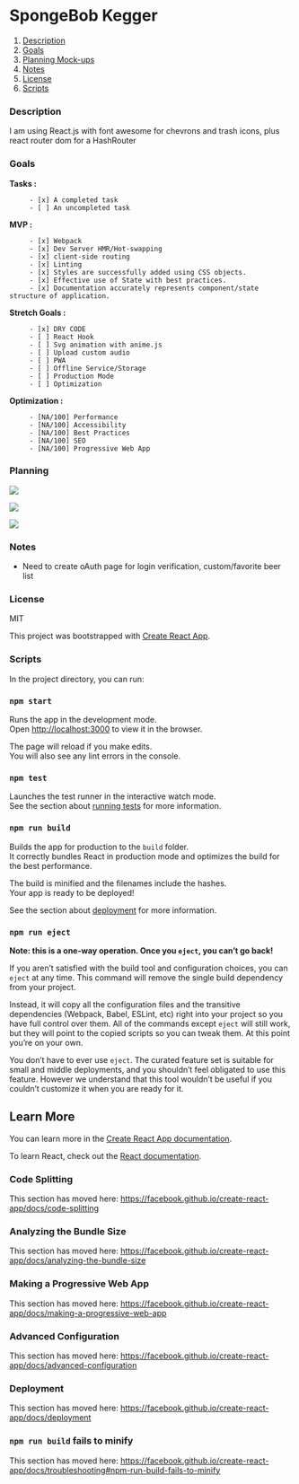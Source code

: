 # SpongeBob Kegger

1. [Description](#description)
1. [Goals](#Goals)
1. [Planning Mock-ups](#Planning)
1. [Notes](#notes)
1. [License](#license)
1. [Scripts](#Scripts)

### Description
I am using React.js with font awesome for chevrons and trash icons, plus react router dom for a HashRouter

### Goals

 __Tasks :__

         - [x] A completed task
         - [ ] An uncompleted task

 __MVP :__

         - [x] Webpack
         - [x] Dev Server HMR/Hot-swapping
         - [x] client-side routing
         - [x] Linting
         - [x] Styles are successfully added using CSS objects.
         - [x] Effective use of State with best practices.
         - [x] Documentation accurately represents component/state structure of application.
       

 __Stretch Goals :__

         - [x] DRY CODE
         - [ ] React Hook
         - [ ] Svg animation with anime.js
         - [ ] Upload custom audio
         - [ ] PWA
         - [ ] Offline Service/Storage
         - [ ] Production Mode 
         - [ ] Optimization

  __Optimization :__

         - [NA/100] Performance
         - [NA/100] Accessibility
         - [NA/100] Best Practices
         - [NA/100] SEO
         - [NA/100] Progressive Web App

### Planning

![](src/models/componentTree.svg)

![](src/models/Mobile.png)

![](src/models/Desktop.png)

### Notes

* Need to create oAuth page for login verification, custom/favorite beer list

### License
MIT










This project was bootstrapped with [Create React App](https://github.com/facebook/create-react-app).

### Scripts

In the project directory, you can run:

### `npm start`

Runs the app in the development mode.<br>
Open [http://localhost:3000](http://localhost:3000) to view it in the browser.

The page will reload if you make edits.<br>
You will also see any lint errors in the console.

### `npm test`

Launches the test runner in the interactive watch mode.<br>
See the section about [running tests](https://facebook.github.io/create-react-app/docs/running-tests) for more information.

### `npm run build`

Builds the app for production to the `build` folder.<br>
It correctly bundles React in production mode and optimizes the build for the best performance.

The build is minified and the filenames include the hashes.<br>
Your app is ready to be deployed!

See the section about [deployment](https://facebook.github.io/create-react-app/docs/deployment) for more information.

### `npm run eject`

**Note: this is a one-way operation. Once you `eject`, you can’t go back!**

If you aren’t satisfied with the build tool and configuration choices, you can `eject` at any time. This command will remove the single build dependency from your project.

Instead, it will copy all the configuration files and the transitive dependencies (Webpack, Babel, ESLint, etc) right into your project so you have full control over them. All of the commands except `eject` will still work, but they will point to the copied scripts so you can tweak them. At this point you’re on your own.

You don’t have to ever use `eject`. The curated feature set is suitable for small and middle deployments, and you shouldn’t feel obligated to use this feature. However we understand that this tool wouldn’t be useful if you couldn’t customize it when you are ready for it.

## Learn More

You can learn more in the [Create React App documentation](https://facebook.github.io/create-react-app/docs/getting-started).

To learn React, check out the [React documentation](https://reactjs.org/).

### Code Splitting

This section has moved here: https://facebook.github.io/create-react-app/docs/code-splitting

### Analyzing the Bundle Size

This section has moved here: https://facebook.github.io/create-react-app/docs/analyzing-the-bundle-size

### Making a Progressive Web App

This section has moved here: https://facebook.github.io/create-react-app/docs/making-a-progressive-web-app

### Advanced Configuration

This section has moved here: https://facebook.github.io/create-react-app/docs/advanced-configuration

### Deployment

This section has moved here: https://facebook.github.io/create-react-app/docs/deployment

### `npm run build` fails to minify

This section has moved here: https://facebook.github.io/create-react-app/docs/troubleshooting#npm-run-build-fails-to-minify
